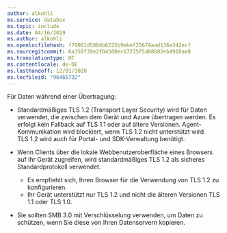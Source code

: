```yaml
---
author: alkohli
ms.service: databox
ms.topic: include
ms.date: 04/16/2019
ms.author: alkohli
ms.openlocfilehash: f79081d506db6225b9ebef25674aad136e342ecf
ms.sourcegitcommit: 6a350f39e2f04500ecb7235f5d88682eb4910ae8
ms.translationtype: HT
ms.contentlocale: de-DE
ms.lasthandoff: 12/01/2020
ms.locfileid: "96465732"
---
```

Für Daten während einer Übertragung:

- Standardmäßiges TLS 1.2 (Transport Layer Security) wird für Daten verwendet, die zwischen dem Gerät und Azure übertragen werden. Es erfolgt kein Fallback auf TLS 1.1 oder auf ältere Versionen. Agent-Kommunikation wird blockiert, wenn TLS 1.2 nicht unterstützt wird. TLS 1.2 wird auch für Portal- und SDK-Verwaltung benötigt.
- Wenn Clients über die lokale Webbenutzeroberfläche eines Browsers auf Ihr Gerät zugreifen, wird standardmäßiges TLS 1.2 als sicheres Standardprotokoll verwendet.

  - Es empfiehlt sich, Ihren Browser für die Verwendung von TLS 1.2 zu konfigurieren.
  - Ihr Gerät unterstützt nur TLS 1.2 und nicht die älteren Versionen TLS 1.1 oder TLS 1.0.
- Sie sollten SMB 3.0 mit Verschlüsselung verwenden, um Daten zu schützen, wenn Sie diese von Ihren Datenservern kopieren.
